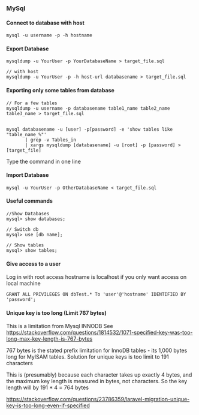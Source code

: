 ### MySql

#### Connect to database with host
````
mysql -u username -p -h hostname
````

#### Export Database
````
mysqldump -u YourUser -p YourDatabaseName > target_file.sql

// with host
mysqldump -u YourUser -p -h host-url databasename > target_file.sql
````

#### Exporting only some tables from database
````
// For a few tables
mysqldump -u username -p databasename table1_name table2_name table3_name > target_file.sql


mysql databasename -u [user] -p[password] -e 'show tables like "table_name_%"' 
       | grep -v Tables_in 
       | xargs mysqldump [databasename] -u [root] -p [password] > [target_file]
````
Type the command in one line

#### Import Database
````
mysql -u YourUser -p OtherDatabaseName < target_file.sql
````

#### Useful commands

````mysql
//Show Databases
mysql> show databases;

// Switch db
mysql> use [db name];

// Show tables
mysql> show tables;
````

#### Give access to a user
Log in with root access
hostname is localhost if you only want access on local machine
````mysql
GRANT ALL PRIVILEGES ON dbTest.* To 'user'@'hostname' IDENTIFIED BY 'password';
````

#### Unique key is too long (Limit 767 bytes)

This is a limitation from Mysql INNODB
See https://stackoverflow.com/questions/1814532/1071-specified-key-was-too-long-max-key-length-is-767-bytes

767 bytes is the stated prefix limitation for InnoDB tables - its 1,000 bytes long for MyISAM tables.
Solution for unique keys is too limit to 191 characters

This is (presumably) because each character takes up exactly 4 bytes, and the maximum key length is measured in bytes, not characters. So the key length will by 191 * 4 = 764 bytes

https://stackoverflow.com/questions/23786359/laravel-migration-unique-key-is-too-long-even-if-specified